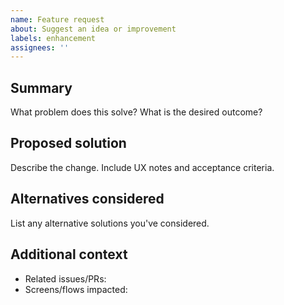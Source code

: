 ```yaml
---
name: Feature request
about: Suggest an idea or improvement
labels: enhancement
assignees: ''
---
```


## Summary

What problem does this solve? What is the desired outcome?

## Proposed solution

Describe the change. Include UX notes and acceptance criteria.

## Alternatives considered

List any alternative solutions you've considered.

## Additional context

- Related issues/PRs:
- Screens/flows impacted:
